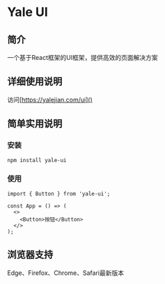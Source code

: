 # Yale UI
## 简介
一个基于React框架的UI框架，提供高效的页面解决方案
## 详细使用说明
访问[https://yalejian.com/ui]()
## 简单实用说明
### 安装
```
npm install yale-ui
```
### 使用

```
import { Button } from 'yale-ui';
 
const App = () => (
  <>
    <Button>按钮</Button>
  </>
);
```
## 浏览器支持
Edge、Firefox、Chrome、Safari最新版本
